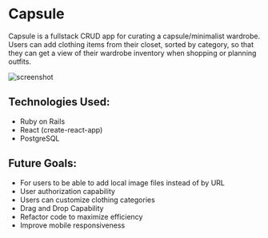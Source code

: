 # Capsule
Capsule is a fullstack CRUD app for curating a capsule/minimalist wardrobe. Users can add clothing items from their closet, sorted by category, so that they can get a view of their wardrobe inventory when shopping or planning outfits.

![screenshot](https://i.imgur.com/PDlmEAI.jpg)

## Technologies Used:
- Ruby on Rails
- React (create-react-app)
- PostgreSQL

## Future Goals:
- For users to be able to add local image files instead of by URL
- User authorization capability
- Users can customize clothing categories
- Drag and Drop Capability
- Refactor code to maximize efficiency
- Improve mobile responsiveness

